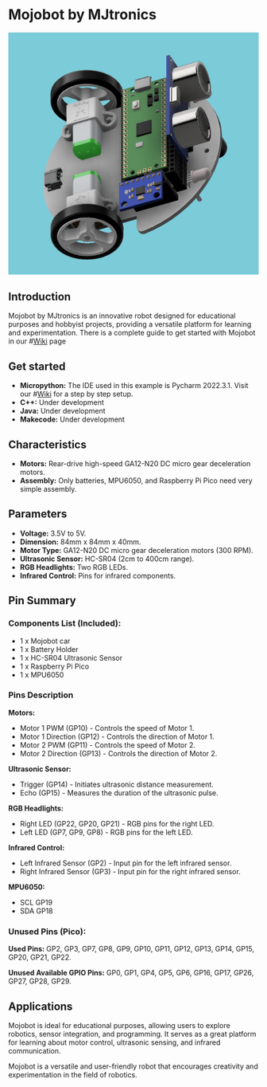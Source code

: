 # Mojobot by MJtronics
 ![alt text](https://github.com/mjtroniks/Mojobot/blob/master/Micropython/Images/cover.PNG)
## Introduction

Mojobot by MJtronics is an innovative robot designed for educational purposes and hobbyist projects, providing a versatile platform for learning and experimentation. There is a complete guide to get started with Mojobot in our #[Wiki](https://github.com/mjtroniks/Mojobot/wiki) page 

## Get started

- **Micropython:** The IDE used in this example is Pycharm 2022.3.1. Visit our #[Wiki](https://github.com/mjtroniks/Mojobot/wiki) for a step by step setup. 
- **C++:** Under development
- **Java:** Under development
- **Makecode:** Under development

## Characteristics

- **Motors:** Rear-drive high-speed GA12-N20 DC micro gear deceleration motors.
- **Assembly:** Only batteries, MPU6050, and Raspberry Pi Pico need very simple assembly.

## Parameters

- **Voltage:** 3.5V to 5V.
- **Dimension:** 84mm x 84mm x 40mm.
- **Motor Type:** GA12-N20 DC micro gear deceleration motors (300 RPM).
- **Ultrasonic Sensor:** HC-SR04 (2cm to 400cm range).
- **RGB Headlights:** Two RGB LEDs.
- **Infrared Control:** Pins for infrared components.

## Pin Summary

### Components List (Included):

- 1 x Mojobot car
- 1 x Battery Holder
- 1 x HC-SR04 Ultrasonic Sensor
- 1 x Raspberry Pi Pico
- 1 x MPU6050

### Pins Description

**Motors:**

- Motor 1 PWM (GP10) - Controls the speed of Motor 1.
- Motor 1 Direction (GP12) - Controls the direction of Motor 1.
- Motor 2 PWM (GP11) - Controls the speed of Motor 2.
- Motor 2 Direction (GP13) - Controls the direction of Motor 2.

**Ultrasonic Sensor:**

- Trigger (GP14) - Initiates ultrasonic distance measurement.
- Echo (GP15) - Measures the duration of the ultrasonic pulse.

**RGB Headlights:**

- Right LED (GP22, GP20, GP21) - RGB pins for the right LED.
- Left LED (GP7, GP9, GP8) - RGB pins for the left LED.

**Infrared Control:**

- Left Infrared Sensor (GP2) - Input pin for the left infrared sensor.
- Right Infrared Sensor (GP3) - Input pin for the right infrared sensor.

**MPU6050:**

- SCL GP19
- SDA GP18

### Unused Pins (Pico):

**Used Pins:** GP2, GP3, GP7, GP8, GP9, GP10, GP11, GP12, GP13, GP14, GP15, GP20, GP21, GP22.

**Unused Available GPIO Pins:** GP0, GP1, GP4, GP5, GP6, GP16, GP17, GP26, GP27, GP28, GP29.

## Applications

Mojobot is ideal for educational purposes, allowing users to explore robotics, sensor integration, and programming. It serves as a great platform for learning about motor control, ultrasonic sensing, and infrared communication.

Mojobot is a versatile and user-friendly robot that encourages creativity and experimentation in the field of robotics.
